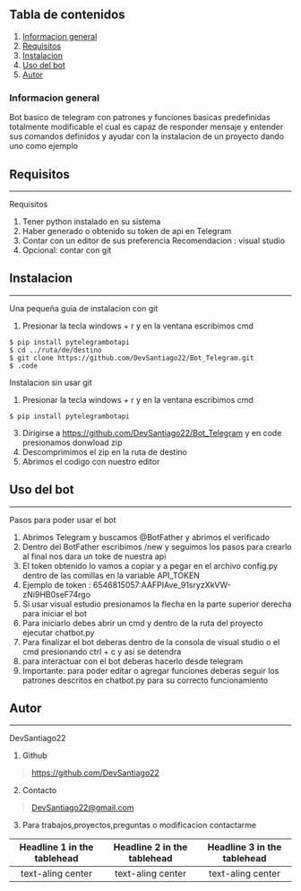 ## Tabla de contenidos
1. [Informacion general](#Informacion-general)
2. [Requisitos ](#Requisitos)
3. [Instalacion](#instalacion)
4. [Uso del bot](#Uso-del-bot)
4. [Autor](#Autor)

### Informacion general
Bot basico de telegram con patrones y funciones basicas predefinidas totalmente modificable el cual es capaz de responder mensaje y entender sus comandos definidos y ayudar con la instalacion de un proyecto dando uno como ejemplo

## Requisitos 
***
Requisitos
1. Tener python  instalado en su sistema
2. Haber generado o obtenido su token de api en Telegram
3. Contar  con un editor de sus preferencia Recomendacion : visual studio
4. Opcional: contar con git

## Instalacion
***
Una pequeña guia de instalacion con git 
1. Presionar la tecla windows + r y en la ventana escribimos cmd
```
$ pip install pytelegrambotapi
$ cd ../ruta/de/destino
$ git clone https://github.com/DevSantiago22/Bot_Telegram.git
$ .code
```
Instalacion sin usar git
1. Presionar la tecla windows + r y en la ventana escribimos cmd
```
$ pip install pytelegrambotapi
```
3. Dirigirse a https://github.com/DevSantiago22/Bot_Telegram y en code presionamos donwload zip
4. Descomprimimos el zip en la ruta de destino 
5. Abrimos el codigo con nuestro editor

## Uso del bot
***
Pasos para poder usar el bot
1. Abrimos Telegram y buscamos @BotFather y abrimos el verificado
2. Dentro del BotFather escribimos /new y seguimos los pasos para crearlo al final nos dara un toke de nuestra api
3. El token obtenido lo vamos a copiar y a pegar en el archivo config.py dentro de las comillas en la variable API_TOKEN
4. Ejemplo de token : 6546815057:AAFPIAve_91sryzXkVW-zNi9HB0seF74rgo
5. Si usar visual estudio presionamos la flecha en la parte superior derecha para iniciar el bot
6. Para iniciarlo debes abrir un cmd y dentro de la ruta del proyecto ejecutar chatbot.py
7. Para finalizar el bot deberas dentro de la consola de visual studio o el cmd presionando ctrl + c y asi se detendra
8. para interactuar con el bot deberas hacerlo desde telegram 
9. Importante: para poder editar o agregar funciones deberas seguir los patrones descritos en chatbot.py para su correcto funcionamiento 

## Autor
*** 
DevSantiago22
1. Github
>https://github.com/DevSantiago22
2. Contacto
>DevSantiago22@gmail.com
3. Para trabajos,proyectos,preguntas o modificacion contactarme

| Headline 1 in the tablehead | Headline 2 in the tablehead | Headline 3 in the tablehead |
|:--------------:|:--------------:|:--------------:|
| text-aling center | text-aling center  | text-aling center |